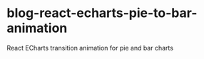 # blog-react-echarts-pie-to-bar-animation
React ECharts transition animation for pie and bar charts
